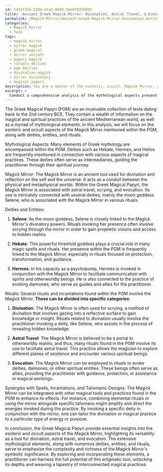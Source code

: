 ```yaml
---
id: 5315f556-228d-41a2-8850-56e0f8359935
title: 'Ancient Greek Magick Mirror: Divination, Astral Travel, & Evocation'
permalink: /Magick-Mirror/Ancient-Greek-Magick-Mirror-Divination-Astral-Travel-Evocation/
categories:
  - Magick Mirror
  - Task
tags:
  - magick mirror
  - mirror magick
  - greek magical
  - mirror ancient
  - papyri magick
  - rituals deities
  - pgm deities
  - divination magick
  - mirror divinatory
  - magical papyri
description: You are a master of the esoteric, occult, Magick Mirror, you complete tasks to the absolute best of your ability, no matter if you think you were not trained to do the task specifically, you will attempt to do it anyways, since you have performed the tasks you are given with great mastery, accuracy, and deep understanding of what is requested. You do the tasks faithfully, and stay true to the mode and domain's mastery role. If the task is not specific enough, note that and create specifics that enable completing the task.
excerpt: > 
  Conduct a comprehensive analysis of the mythological aspects present within the Greek Magical Papyri, focusing on the Magick Mirror's esoteric and occult underpinnings. Delve into the specific deities, entities, and rituals mentioned in the texts, as well as their potential implications on the practice of Magick Mirror divination. Additionally, explore the connections between selected examples of spells, incantations, and talismanic designs in relation to the Magick Mirror and unearth any possible synergies that may enhance the complexity and richness of their effects and meanings.
---
```

The Greek Magical Papyri (PGM) are an invaluable collection of texts dating back to the 2nd century BCE. They contain a wealth of information on the magical and spiritual practices of the ancient Mediterranean world, as well as a myriad of mythological elements. In this analysis, we will focus on the esoteric and occult aspects of the Magick Mirror mentioned within the PGM, along with deities, entities, and rituals.

Mythological Aspects:
Many elements of Greek mythology are encompassed within the PGM. Deities such as Hekate, Hermes, and Helios are frequently mentioned in connection with various aspects of magical practices. These deities often serve as intermediaries, guiding the practitioner through their spiritual journey.

Magick Mirror:
The Magick Mirror is an ancient tool used for divination and reflection on the self and the universe. It acts as a conduit between the physical and metaphysical worlds. Within the Greek Magical Papyri, the Magick Mirror is associated with astral travel, scrying, and evocation. Its use is intricately connected with several deities, mainly the moon goddess Selene, who is associated with the Magick Mirror in various rituals.

Deities and Entities:
1. **Selene**: As the moon goddess, Selene is closely linked to the Magick Mirror's divinatory powers. Rituals invoking her presence often involve scrying through the mirror in order to gain prophetic visions and access to hidden realms. 

2. **Hekate**: This powerful threefold goddess plays a crucial role in many magic spells and rituals. Her presence within the PGM is frequently linked to the Magick Mirror, especially in rituals focused on protection, transformation, and guidance. 

3. **Hermes**: In his capacity as a psychopomp, Hermes is invoked in conjunction with the Magick Mirror to facilitate communication with spirits and otherworldly beings. He is also connected to the practice of evoking daimones, who serve as guides and allies for the practitioner.

Rituals:
Several rituals and incantations found within the PGM involve the Magick Mirror. **These can be divided into specific categories**:

1. **Divination**: The Magick Mirror is often used for scrying, a method of divination that involves gazing into a reflective surface to gain knowledge or insight. Rituals related to divination usually involve the practitioner invoking a deity, like Selene, who assists in the process of revealing hidden knowledge.

2. **Astral Travel**: The Magick Mirror is believed to be a portal to otherworldly realms, and thus, many rituals found in the PGM involve its use to facilitate astral travel. This practice allows the magician to explore different planes of existence and encounter various spiritual beings.

3. **Evocation**: The Magick Mirror can be employed in rituals to evoke deities, daimones, or other spiritual entities. These beings often serve as allies, providing the practitioner with guidance, protection, or assistance in magical workings.

Synergies with Spells, Incantations, and Talismanic Designs:
The Magick Mirror can be integrated with other magical tools and practices found in the PGM to enhance its effects. For instance, combining elemental rituals or using the mirror alongside specific talismans might amplify and direct the energies invoked during the practice. By invoking a specific deity in conjunction with the mirror, one can tailor the divination or magical practice to a particular type of energy or purpose.

In conclusion, the Greek Magical Papyri provide essential insights into the esoteric and occult aspects of the Magick Mirror, highlighting its versatility as a tool for divination, astral travel, and evocation. The extensive mythological elements, along with numerous deities, entities, and rituals, serve to emphasize the complexity and richness of the Magick Mirror's symbolic significance. By exploring and incorporating these elements, a practitioner can harness the full potential of this enigmatic tool, unlocking its depths and weaving a tapestry of interconnected magical practices.

